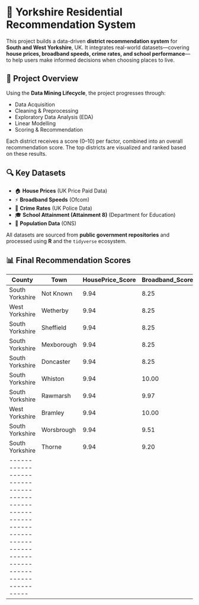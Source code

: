 # 🏡 Yorkshire Residential Recommendation System

This project builds a data-driven **district recommendation system** for **South and West Yorkshire**, UK. It integrates real-world datasets—covering **house prices, broadband speeds, crime rates, and school performance**—to help users make informed decisions when choosing places to live.

## 📌 Project Overview

Using the **Data Mining Lifecycle**, the project progresses through:
- Data Acquisition
- Cleaning & Preprocessing
- Exploratory Data Analysis (EDA)
- Linear Modelling
- Scoring & Recommendation

Each district receives a score (0–10) per factor, combined into an overall recommendation score. The top districts are visualized and ranked based on these results.

## 🔍 Key Datasets

- 🏠 **House Prices** (UK Price Paid Data)
- ⚡ **Broadband Speeds** (Ofcom)
- 🚓 **Crime Rates** (UK Police Data)
- 🎓 **School Attainment (Attainment 8)** (Department for Education)
- 👥 **Population Data** (ONS)

All datasets are sourced from **public government repositories** and processed using **R** and the `tidyverse` ecosystem.

## 📊 Final Recommendation Scores

| County          | Town         | HousePrice_Score | Broadband_Score | School_Score | Crime_Score | Total_Score |
|-----------------|--------------|------------------|------------------|--------------|-------------|-------------|
| South Yorkshire | Not Known    | 9.94             | 8.25             | 10.00        | 9.99        | 9.54        |
| West Yorkshire  | Wetherby     | 9.94             | 8.25             | 10.00        | 9.99        | 9.54        |
| South Yorkshire | Sheffield    | 9.94             | 8.25             | 8.37         | 9.99        | 9.14        |
| South Yorkshire | Mexborough   | 9.94             | 8.25             | 7.55         | 9.99        | 8.93        |
| South Yorkshire | Doncaster    | 9.94             | 8.25             | 7.14         | 9.99        | 8.83        |
| South Yorkshire | Whiston      | 9.94             | 10.00            | 4.97         | 9.99        | 8.72        |
| South Yorkshire | Rawmarsh     | 9.94             | 9.97             | 4.97         | 9.99        | 8.72        |
| West Yorkshire  | Bramley      | 9.94             | 10.00            | 4.97         | 9.99        | 8.72        |
| South Yorkshire | Worsbrough   | 9.94             | 9.51             | 4.97         | 9.99        | 8.60        |
| South Yorkshire | Thorne       | 9.94             | 9.20             | 4.97         | 9.99        | 8.52        |
|-----------------------------------------------------------------------------------------------------------------|

